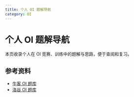 ```yaml
---
title: 个人 OI 题解导航
category: OI
---
```


# 个人 OI 题解导航

本页收录个人在 OI 竞赛、训练中的题解与思路，便于查阅和复习。


## 参考资料
- [牛客 OI 题库](https://ac.nowcoder.com/acm/problem/)
- [洛谷 OI 题库](https://www.luogu.com.cn/problem/list)
